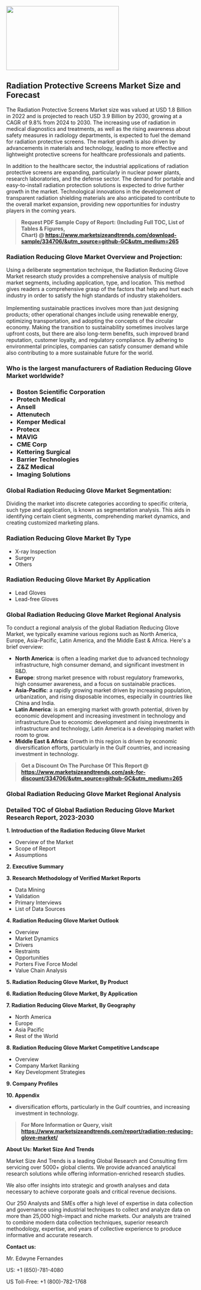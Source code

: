 <p><img class="alignnone size-medium wp-image-20088" src="https://ffe5etoiles.com/wp-content/uploads/2024/12/MST1-300x171.png" alt="" width="300" height="171" /></p><h2>Radiation Protective Screens Market Size and Forecast</h2><p>The Radiation Protective Screens Market size was valued at USD 1.8 Billion in 2022 and is projected to reach USD 3.9 Billion by 2030, growing at a CAGR of 9.8% from 2024 to 2030. The increasing use of radiation in medical diagnostics and treatments, as well as the rising awareness about safety measures in radiology departments, is expected to fuel the demand for radiation protective screens. The market growth is also driven by advancements in materials and technology, leading to more effective and lightweight protective screens for healthcare professionals and patients.</p><p>In addition to the healthcare sector, the industrial applications of radiation protective screens are expanding, particularly in nuclear power plants, research laboratories, and the defense sector. The demand for portable and easy-to-install radiation protection solutions is expected to drive further growth in the market. Technological innovations in the development of transparent radiation shielding materials are also anticipated to contribute to the overall market expansion, providing new opportunities for industry players in the coming years.</p></p><blockquote id="" class=""><strong>Request PDF Sample Copy of Report: (Including Full TOC, List of Tables &amp; Figures, Chart)&nbsp;@&nbsp;<strong><a href="https://www.marketsizeandtrends.com/download-sample/334706/&utm_source=github-GC&utm_medium=265" target="_blank">https://www.marketsizeandtrends.com/download-sample/334706/&utm_source=github-GC&utm_medium=265</a></strong></strong></blockquote><h3 id="" class="">Radiation Reducing Glove Market&nbsp;Overview and Projection:</h3><p id="" class="">Using a deliberate segmentation technique, the Radiation Reducing Glove Market research study provides a comprehensive analysis of multiple market segments, including application, type, and location. This method gives readers a comprehensive grasp of the factors that help and hurt each industry in order to satisfy the high standards of industry stakeholders. <br /> <br />Implementing sustainable practices involves more than just designing products; other operational changes include using renewable energy, optimizing transportation, and adopting the concepts of the circular economy. Making the transition to sustainability sometimes involves large upfront costs, but there are also long-term benefits, such improved brand reputation, customer loyalty, and regulatory compliance. By adhering to environmental principles, companies can satisfy consumer demand while also contributing to a more sustainable future for the world.</p><h3 id="" class="">Who is the largest manufacturers of&nbsp;Radiation Reducing Glove Market worldwide?</h3><h3 class=""><p><ul><li>Boston Scientific Corporation </li><li> Protech Medical </li><li> Ansell </li><li> Attenutech </li><li> Kemper Medical </li><li> Protecx </li><li> MAVIG </li><li> CME Corp </li><li> Kettering Surgical </li><li> Barrier Technologies </li><li> Z&Z Medical </li><li> Imaging Solutions</li></ul></p></h3><h3 id="" class="">Global&nbsp;Radiation Reducing Glove Market Segmentation:</h3><p id="" class="">Dividing the market into discrete categories according to specific criteria, such type and application, is known as segmentation analysis. This aids in identifying certain client segments, comprehending market dynamics, and creating customized marketing plans.</p><h3 id="" class="">Radiation Reducing Glove Market&nbsp;By Type</h3><p><p><ul><li>X-ray Inspection</li><li> Surgery</li><li> Others</p></li></ul></p></p><h3 id="" class="">Radiation Reducing Glove Market&nbsp;By Application</h3><p class=""><p><ul><li>Lead Gloves</li><li> Lead-free Gloves</li></ul></p></p><h3 id="" class="">Global Radiation Reducing Glove Market Regional Analysis</h3><p id="" class="">To conduct a regional analysis of the global Radiation Reducing Glove Market, we typically examine various regions such as North America, Europe, Asia-Pacific, Latin America, and the Middle East &amp; Africa. Here's a brief overview:</p><ul><li><strong>North America</strong>: is often a leading market due to advanced technology infrastructure, high consumer demand, and significant investment in R&amp;D.</li><li><strong>Europe</strong>: strong market presence with robust regulatory frameworks, high consumer awareness, and a focus on sustainable practices.</li><li><strong>Asia-Pacific</strong>: a rapidly growing market driven by increasing population, urbanization, and rising disposable incomes, especially in countries like China and India.</li><li><strong>Latin America</strong>: is an emerging market with growth potential, driven by economic development and increasing investment in technology and infrastructure.Due to economic development and rising investments in infrastructure and technology, Latin America is a developing market with room to grow.</li><li><strong>Middle East &amp; Africa</strong>: Growth in this region is driven by economic diversification efforts, particularly in the Gulf countries, and increasing investment in technology.</li></ul><blockquote id="" class=""><strong>Get a Discount On The Purchase Of This Report @ <strong><a href="https://www.marketsizeandtrends.com/ask-for-discount/334706/&utm_source=github-GC&utm_medium=265" target="_blank">https://www.marketsizeandtrends.com/ask-for-discount/334706/&utm_source=github-GC&utm_medium=265</a></strong></strong></blockquote><h3 id="" class="">Global Radiation Reducing Glove Market Regional Analysis</h3><h3 id="" class="">Detailed TOC of Global Radiation Reducing Glove Market Research Report, 2023-2030</h3><p id="" class=""><strong>1. Introduction of the Radiation Reducing Glove Market</strong></p><ul><li>Overview of the Market</li><li>Scope of Report</li><li>Assumptions</li></ul><p id="" class=""><strong>2. Executive Summary</strong></p><p id="" class=""><strong>3. Research Methodology of Verified Market Reports</strong></p><ul><li>Data Mining</li><li>Validation</li><li>Primary Interviews</li><li>List of Data Sources</li></ul><p id="" class=""><strong>4. Radiation Reducing Glove Market Outlook</strong></p><ul><li>Overview</li><li>Market Dynamics</li><li>Drivers</li><li>Restraints</li><li>Opportunities</li><li>Porters Five Force Model</li><li>Value Chain Analysis</li></ul><p id="" class=""><strong>5. Radiation Reducing Glove Market, By Product</strong></p><p id="" class=""><strong>6. Radiation Reducing Glove Market, By Application</strong></p><p id="" class=""><strong>7. Radiation Reducing Glove Market, By Geography</strong></p><ul><li>North America</li><li>Europe</li><li>Asia Pacific</li><li>Rest of the World</li></ul><p id="" class=""><strong>8. Radiation Reducing Glove Market Competitive Landscape</strong></p><ul><li>Overview</li><li>Company Market Ranking</li><li>Key Development Strategies</li></ul><p id="" class=""><strong>9. Company Profiles</strong></p><p id="" class=""><strong>10. Appendix</strong></p><ul><li>diversification efforts, particularly in the Gulf countries, and increasing investment in technology.</li></ul><blockquote id="" class=""><strong>For More Information or Query, visit <strong><strong><a href="https://www.marketsizeandtrends.com/report/radiation-reducing-glove-market/" target="_blank">https://www.marketsizeandtrends.com/report/radiation-reducing-glove-market/</a></strong></strong></strong></blockquote><p id="" class=""><strong>About Us: Market Size And Trends</strong></p><p id="" class="">Market Size And Trends is a leading Global Research and Consulting firm servicing over 5000+ global clients. We provide advanced analytical research solutions while offering information-enriched research studies.</p><p id="" class="">We also offer insights into strategic and growth analyses and data necessary to achieve corporate goals and critical revenue decisions.</p><p id="" class="">Our 250 Analysts and SMEs offer a high level of expertise in data collection and governance using industrial techniques to collect and analyze data on more than 25,000 high-impact and niche markets. Our analysts are trained to combine modern data collection techniques, superior research methodology, expertise, and years of collective experience to produce informative and accurate research.</p><p id="" class=""><strong>Contact us:</strong></p><p id="" class="">Mr. Edwyne Fernandes</p><p id="" class="">US: +1 (650)-781-4080</p><p id="" class="">US Toll-Free: +1 (800)-782-1768</p>

